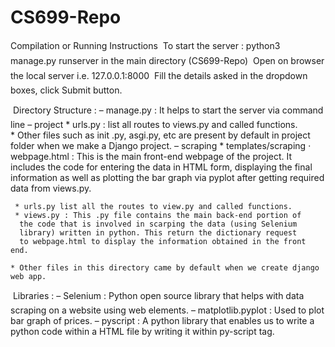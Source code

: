 # CS699-Repo


Compilation or Running Instructions
 To start the server : python3 manage.py runserver in the main directory (CS699-Repo)
 Open on browser the local server i.e. 127.0.0.1:8000
 Fill the details asked in the dropdown boxes, click Submit button.


 Directory Structure :
  – manage.py : It helps to start the server via command line
  – project
    * urls.py : list all routes to views.py and called functions.  
    * Other files such as init .py, asgi.py, etc are present by default
      in project folder when we make a Django project.
  – scraping
     * templates/scraping
       · webpage.html : This is the main front-end webpage of the
            project. It includes the code for entering the data in HTML
            form, displaying the final information as well as plotting
            the bar graph via pyplot after getting required data from views.py.
            
     * urls.py list all the routes to view.py and called functions.
     * views.py : This .py file contains the main back-end portion of
      the code that is involved in scarping the data (using Selenium
      library) written in python. This return the dictionary request
      to webpage.html to display the information obtained in the front end.
      
    * Other files in this directory came by default when we create django web app.

 Libraries :
 – Selenium : Python open source library that helps with data scraping on a website using web elements.
 – matplotlib.pyplot : Used to plot bar graph of prices.
 – pyscript : A python library that enables us to write a python code within a HTML file by writing it within py-script tag.

